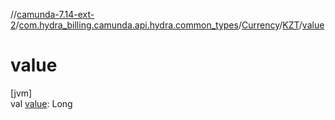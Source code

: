 //[camunda-7.14-ext-2](../../../../index.md)/[com.hydra_billing.camunda.api.hydra.common_types](../../index.md)/[Currency](../index.md)/[KZT](index.md)/[value](value.md)

# value

[jvm]\
val [value](value.md): Long
